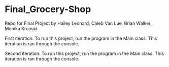 # Final_Grocery-Shop
Repo for Final Project by Hailey Leonard, Caleb Van Lue, Brian Walker, Monika Krcoski

First iteration: To run this project, run the program in the Main class. This iteration is ran through the console. 

Second iteration: To run this project, run the program in the Main class. This iteration is ran through the console. 

